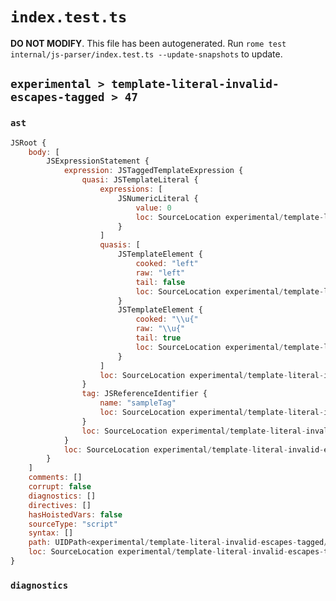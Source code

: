 # `index.test.ts`

**DO NOT MODIFY**. This file has been autogenerated. Run `rome test internal/js-parser/index.test.ts --update-snapshots` to update.

## `experimental > template-literal-invalid-escapes-tagged > 47`

### `ast`

```javascript
JSRoot {
	body: [
		JSExpressionStatement {
			expression: JSTaggedTemplateExpression {
				quasi: JSTemplateLiteral {
					expressions: [
						JSNumericLiteral {
							value: 0
							loc: SourceLocation experimental/template-literal-invalid-escapes-tagged/47/input.js 1:16-1:17
						}
					]
					quasis: [
						JSTemplateElement {
							cooked: "left"
							raw: "left"
							tail: false
							loc: SourceLocation experimental/template-literal-invalid-escapes-tagged/47/input.js 1:10-1:14
						}
						JSTemplateElement {
							cooked: "\\u{"
							raw: "\\u{"
							tail: true
							loc: SourceLocation experimental/template-literal-invalid-escapes-tagged/47/input.js 1:18-1:21
						}
					]
					loc: SourceLocation experimental/template-literal-invalid-escapes-tagged/47/input.js 1:9-1:22
				}
				tag: JSReferenceIdentifier {
					name: "sampleTag"
					loc: SourceLocation experimental/template-literal-invalid-escapes-tagged/47/input.js 1:0-1:9 (sampleTag)
				}
				loc: SourceLocation experimental/template-literal-invalid-escapes-tagged/47/input.js 1:0-1:22
			}
			loc: SourceLocation experimental/template-literal-invalid-escapes-tagged/47/input.js 1:0-1:22
		}
	]
	comments: []
	corrupt: false
	diagnostics: []
	directives: []
	hasHoistedVars: false
	sourceType: "script"
	syntax: []
	path: UIDPath<experimental/template-literal-invalid-escapes-tagged/47/input.js>
	loc: SourceLocation experimental/template-literal-invalid-escapes-tagged/47/input.js 1:0-1:22
}
```

### `diagnostics`

```

```
